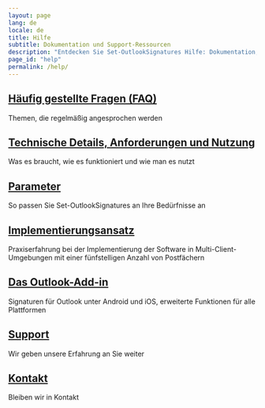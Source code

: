 ```yaml
---
layout: page
lang: de
locale: de
title: Hilfe
subtitle: Dokumentation und Support-Ressourcen
description: "Entdecken Sie Set-OutlookSignatures Hilfe: Dokumentation, FAQs, Einrichtungsanleitungen, technische Details und Experten-Support."
page_id: "help"
permalink: /help/
---
```

<h2><a href="/faq/">Häufig gestellte Fragen (FAQ)</a></h2>
<p>Themen, die regelmäßig angesprochen werden</p>

<h2><a href="/details/">Technische Details, Anforderungen und Nutzung</a></h2>
<p>Was es braucht, wie es funktioniert und wie man es nutzt</p>

<h2><a href="/parameters/">Parameter</a></h2>
<p>So passen Sie Set-OutlookSignatures an Ihre Bedürfnisse an</p>

<h2><a href="/implementationapproach/">Implementierungsansatz</a></h2>
<p>Praxiserfahrung bei der Implementierung der Software in Multi-Client-Umgebungen mit einer fünfstelligen Anzahl von Postfächern</p>

<h2><a href="/outlookaddin/">Das Outlook-Add-in</a></h2>
<p>Signaturen für Outlook unter Android und iOS, erweiterte Funktionen für alle Plattformen</p>

<h2><a href="/support/">Support</a></h2>
<p>Wir geben unsere Erfahrung an Sie weiter</p>

<h2><a href="/contact/">Kontakt</a></h2>
<p>Bleiben wir in Kontakt</p>